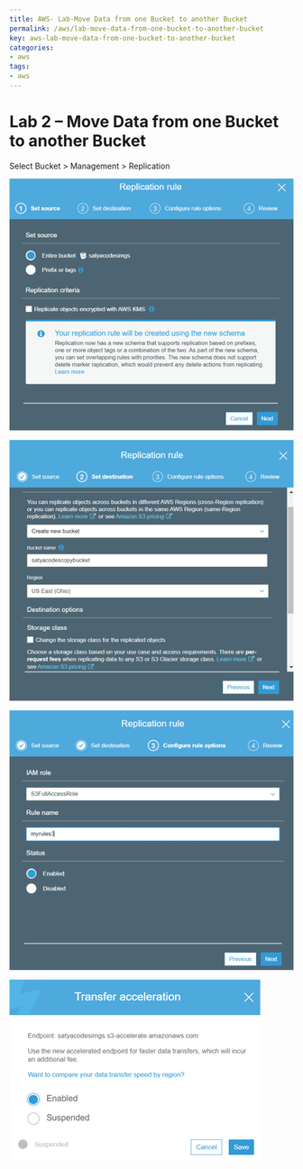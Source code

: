```yaml
---
title: AWS- Lab-Move Data from one Bucket to another Bucket
permalink: /aws/lab-move-data-from-one-bucket-to-another-bucket
key: aws-lab-move-data-from-one-bucket-to-another-bucket
categories:
- aws
tags:
- aws
---
```


Lab 2 – Move Data from one Bucket to another Bucket
===================================================

Select Bucket > Management > Replication

![](media/42b9a535c844166c9274bdd6c9530cb7.png)

![](media/bec6db9f48e39ea9c82c0d62f40ddfc4.png)

![](media/ceec8eded87b19185227c2858ce1dbac.png)

![](media/b6fbab0be34872d6872d69bc1ebce74b.png)
